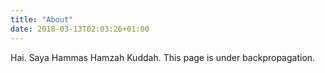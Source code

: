 ```yaml
---
title: "About"
date: 2018-03-13T02:03:26+01:00
---
```


Hai. Saya Hammas Hamzah Kuddah. This page is under backpropagation.